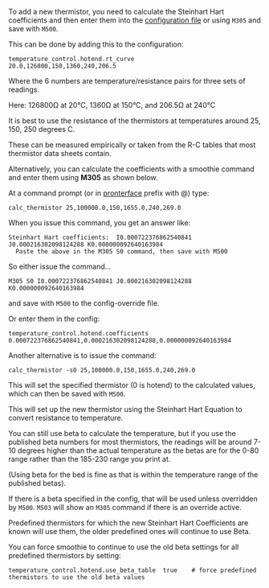 
To add a new thermistor, you need to calculate the Steinhart Hart coefficients and then enter them into the [configuration file](http://smoothieware.org/configuring-smoothie.md) or using `M305` and save with `M500`.

This can be done by adding this to the configuration:

```plaintext
temperature_control.hotend.rt_curve          20.0,126800,150,1360,240,206.5
```

Where the 6 numbers are temperature/resistance pairs for three sets of readings.

Here: 126800Ω at 20°C, 1360Ω at 150°C, and 206.5Ω at 240°C

It is best to use the resistance of the thermistors at temperatures around 25, 150, 250 degrees C.

These can be measured empirically or taken from the R-C tables that most thermistor data sheets contain.

Alternatively, you can calculate the coefficients with a smoothie command and enter them using **M305** as shown below.

At a command prompt (or in [pronterface](pronterface) prefix with @) type:

```plaintext
calc_thermistor 25,100000.0,150,1655.0,240,269.0
```

When you issue this command, you get an answer like:

```plaintext
Steinhart Hart coefficients:  I0.000722376862540841 J0.000216302098124288 K0.000000092640163984
  Paste the above in the M305 S0 command, then save with M500
```

So either issue the command...

`M305 S0 I0.000722376862540841 J0.000216302098124288 K0.000000092640163984`

and save with `M500` to the config-override file.

Or enter them in the config:

```plaintext
temperature_control.hotend.coefficients 0.000722376862540841,0.000216302098124288,0.000000092640163984
```

Another alternative is to issue the command:

```plaintext
calc_thermistor -s0 25,100000.0,150,1655.0,240,269.0
```

This will set the specified thermistor (0 is hotend) to the calculated values, which can then be saved with `M500`.

This will set up the new thermistor using the Steinhart Hart Equation to convert resistance to temperature.

You can still use beta to calculate the temperature, but if you use the published beta numbers for most thermistors, the readings will be around 7-10 degrees higher than the actual temperature as the betas are for the 0-80 range rather than the 185-230 range you print at.

(Using beta for the bed is fine as that is within the temperature range of the published betas).

If there is a beta specified in the config, that will be used unless overridden by `M500`. `M503` will show an `M305` command if there is an override active.

Predefined thermistors for which the new Steinhart Hart Coefficients are known will use them, the older predefined ones will continue to use Beta.

You can force smoothie to continue to use the old beta settings for all predefined thermistors by setting:

```plaintext
temperature_control.hotend.use_beta_table  true    # force predefined thermistors to use the old beta values
```
